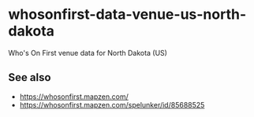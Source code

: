 # whosonfirst-data-venue-us-north-dakota

Who's On First venue data for North Dakota (US)

## See also

* https://whosonfirst.mapzen.com/
* https://whosonfirst.mapzen.com/spelunker/id/85688525
